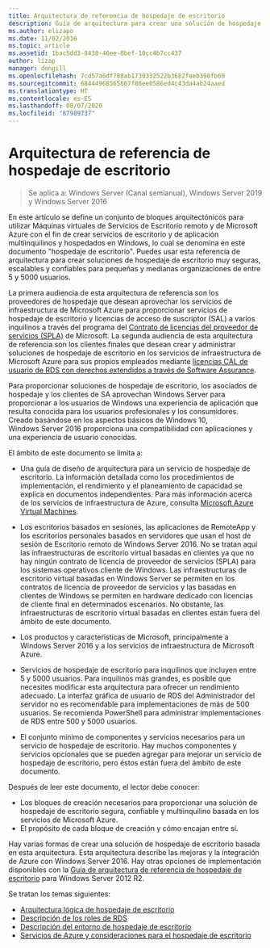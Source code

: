 ```yaml
---
title: Arquitectura de referencia de hospedaje de escritorio
description: Guía de arquitectura para crear una solución de hospedaje de escritorio con RDS y Azure.
ms.author: elizapo
ms.date: 11/02/2016
ms.topic: article
ms.assetid: 1bac5dd3-8430-46ee-8bef-10cc4b7cc437
author: lizap
manager: dongill
ms.openlocfilehash: 7cd57a6df788ab1730332522b3682feeb398fb60
ms.sourcegitcommit: 68444968565667f86ee0586ed4c43da4ab24aaed
ms.translationtype: HT
ms.contentlocale: es-ES
ms.lasthandoff: 08/07/2020
ms.locfileid: "87989737"
---
```

# <a name="desktop-hosting-reference-architecture"></a>Arquitectura de referencia de hospedaje de escritorio

>Se aplica a: Windows Server (Canal semianual), Windows Server 2019 y Windows Server 2016

En este artículo se define un conjunto de bloques arquitectónicos para utilizar Máquinas virtuales de Servicios de Escritorio remoto y de Microsoft Azure con el fin de crear servicios de escritorio y de aplicación multiinquilinos y hospedados en Windows, lo cual se denomina en este documento "hospedaje de escritorio". Puedes usar esta referencia de arquitectura para crear soluciones de hospedaje de escritorio muy seguras, escalables y confiables para pequeñas y medianas organizaciones de entre 5 y 5000 usuarios.

La primera audiencia de esta arquitectura de referencia son los proveedores de hospedaje que desean aprovechar los servicios de infraestructura de Microsoft Azure para proporcionar servicios de hospedaje de escritorio y licencias de acceso de suscriptor (SAL) a varios inquilinos a través del programa del [Contrato de licencias del proveedor de servicios (SPLA)](https://www.microsoft.com/hosting/en/us/licensing/splabenefits.aspx) de Microsoft. La segunda audiencia de esta arquitectura de referencia son los clientes finales que desean crear y administrar soluciones de hospedaje de escritorio en los servicios de infraestructura de Microsoft Azure para sus propios empleados mediante [licencias CAL de usuario de RDS con derechos extendidos a través de Software Assurance](https://download.microsoft.com/download/6/B/A/6BA3215A-C8B5-4AD1-AA8E-6C93606A4CFB/Windows_Server_2012_R2_Remote_Desktop_Services_Licensing_Datasheet.pdf).

Para proporcionar soluciones de hospedaje de escritorio, los asociados de hospedaje y los clientes de SA aprovechan Windows Server para proporcionar a los usuarios de Windows una experiencia de aplicación que resulta conocida para los usuarios profesionales y los consumidores. Creado basándose en los aspectos básicos de Windows 10, Windows Server 2016 proporciona una compatibilidad con aplicaciones y una experiencia de usuario conocidas.

El ámbito de este documento se limita a:

* Una guía de diseño de arquitectura para un servicio de hospedaje de escritorio. La información detallada como los procedimientos de implementación, el rendimiento y el planeamiento de capacidad se explica en documentos independientes. Para más información acerca de los servicios de infraestructura de Azure, consulta [Microsoft Azure Virtual Machines](https://azure.microsoft.com/documentation/services/virtual-machines/).

* Los escritorios basados en sesiones, las aplicaciones de RemoteApp y los escritorios personales basados en servidores que usan el host de sesión de Escritorio remoto de Windows Server 2016. No se tratan aquí las infraestructuras de escritorio virtual basadas en clientes ya que no hay ningún contrato de licencia de proveedor de servicios (SPLA) para los sistemas operativos cliente de Windows. Las infraestructuras de escritorio virtual basadas en Windows Server se permiten en los contratos de licencia de proveedor de servicios y las basadas en clientes de Windows se permiten en hardware dedicado con licencias de cliente final en determinados escenarios. No obstante, las infraestructuras de escritorio virtual basadas en clientes están fuera del ámbito de este documento.

* Los productos y características de Microsoft, principalmente a Windows Server 2016 y a los servicios de infraestructura de Microsoft Azure.

* Servicios de hospedaje de escritorio para inquilinos que incluyen entre 5 y 5000 usuarios.   Para inquilinos más grandes, es posible que necesites modificar esta arquitectura para ofrecer un rendimiento adecuado. La interfaz gráfica de usuario de RDS del Administrador del servidor no es recomendable para implementaciones de más de 500 usuarios. Se recomienda PowerShell para administrar implementaciones de RDS entre 500 y 5000 usuarios.

* El conjunto mínimo de componentes y servicios necesarios para un servicio de hospedaje de escritorio. Hay muchos componentes y servicios opcionales que se pueden agregar para mejorar un servicio de hospedaje de escritorio, pero éstos están fuera del ámbito de este documento.

Después de leer este documento, el lector debe conocer:
- Los bloques de creación necesarios para proporcionar una solución de hospedaje de escritorio segura, confiable y multiinquilino basada en los servicios de Microsoft Azure.
- El propósito de cada bloque de creación y cómo encajan entre sí.

Hay varias formas de crear una solución de hospedaje de escritorio basada en esta arquitectura. Esta arquitectura describe las mejoras y la integración de Azure con Windows Server 2016. Hay otras opciones de implementación disponibles con la [Guía de arquitectura de referencia de hospedaje de escritorio](https://go.microsoft.com/fwlink/p/?LinkId=517389) para Windows Server 2012 R2.

Se tratan los temas siguientes:
- [Arquitectura lógica de hospedaje de escritorio](Desktop-hosting-logical-architecture.md)
- [Descripción de los roles de RDS](./desktop-hosting-service.md)
- [Descripción del entorno de hospedaje de escritorio](Understanding-the-desktop-hosting-environment.md)
- [Servicios de Azure y consideraciones para el hospedaje de escritorio](Azure-services-and-considerations-for-desktop-hosting.md)